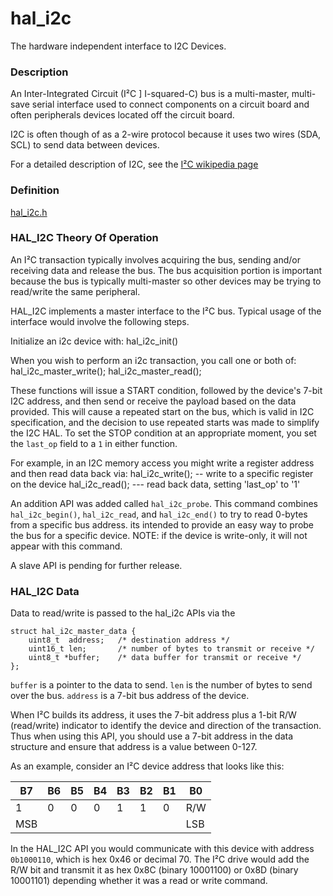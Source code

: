 # hal_i2c

The hardware independent interface to I2C Devices.

### Description

An Inter-Integrated Circuit (I²C ] I-squared-C) bus is a multi-master,
multi-save serial interface used to connect components on a circuit board
and often peripherals devices located off the circuit board.

I2C is often though of as a 2-wire protocol because it uses two wires (SDA, SCL)
to send data between devices.  

For a detailed description of I2C, see the [I²C wikipedia page](https://en.wikipedia.org/wiki/I²C)

### Definition

[hal_i2c.h](https://github.com/apache/incubator-mynewt-core/blob/master/hw/hal/include/hal/hal_i2c.h)

### HAL_I2C Theory Of Operation

An I²C transaction typically involves acquiring the bus, sending and/or receiving
data and release the bus.  The bus acquisition portion is important because
the bus is typically multi-master so other devices may be trying to read/write
the same peripheral.  

HAL_I2C implements a master interface to the I²C bus.  Typical usage of the 
interface would involve the following steps.

Initialize an i2c device with:
    hal_i2c_init()

When you wish to perform an i2c transaction, you call one or both of:
    hal_i2c_master_write();
    hal_i2c_master_read();

 These functions will issue a START condition, followed by the device's
7-bit I2C address, and then send or receive the payload based on the data
provided. This will cause a repeated start on the bus, which is valid in
I2C specification, and the decision to use repeated starts was made to
simplify the I2C HAL. To set the STOP condition at an appropriate moment,
you set the `last_op` field to a `1` in either function.

For example, in an I2C memory access you might write a register address and
then read data back via:
    hal_i2c_write(); -- write to a specific register on the device
    hal_i2c_read(); --- read back data, setting 'last_op' to '1'

An addition API was added called `hal_i2c_probe`.  This command combines
`hal_i2c_begin()`, `hal_i2c_read`, and `hal_i2c_end()` to try to read 0-bytes
from a specific bus address.  its intended to provide an easy way to probe
the bus for a specific device.  NOTE: if the device is write-only, it will 
not appear with this command.

A slave API is pending for further release.

### HAL_I2C Data

Data to read/write is passed to the hal_i2c APIs via the 

```
struct hal_i2c_master_data {
    uint8_t  address;   /* destination address */
    uint16_t len;       /* number of bytes to transmit or receive */
    uint8_t *buffer;    /* data buffer for transmit or receive */
};
```

`buffer` is a pointer to the data to send.  `len` is the number of bytes
to send over the bus.  `address` is a 7-bit bus address of the device.

When  I²C builds its address, it uses the 7-bit address plus a 1-bit R/W 
(read/write) indicator to identify the device and direction of the 
transaction.  Thus when using this API, you should use a 7-bit address
in the data structure and ensure that address is a value between 0-127.


As an example, consider an  I²C  device address that looks like this:

| B7 | B6 | B5 | B4 | B3 | B2 | B1 | B0 |
|---|---|---|---|---|---|---|---|
| 1 | 0 | 0 | 0 | 1 | 1 | 0 |R/W|
|MSB|   |   |   |   |   |   |LSB|

In the HAL_I2C API you would communicate with this device with address 
`0b1000110`, which is hex 0x46 or decimal 70.  The I²C drive would add the R/W bit
and transmit it as hex 0x8C (binary 10001100) or 0x8D (binary 10001101) depending whether it was a read or
write command.






